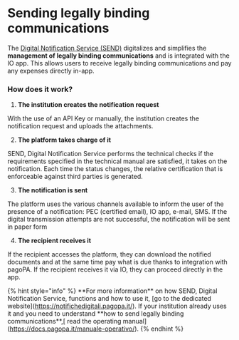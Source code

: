 # Sending legally binding communications

The [Digital Notification Service (SEND)](https://notifichedigitali.pagopa.it/) digitalizes and simplifies the **management of legally binding communications** and is integrated with the IO app. This allows users to receive legally binding communications and pay any expenses directly in-app.

### **How does it work?**

1. **The institution creates the notification request**

With the use of an API Key or manually, the institution creates the notification request and uploads the attachments.

2. **The platform takes charge of it**

SEND, Digital Notification Service performs the technical checks if the requirements specified in the technical manual are satisfied, it takes on the notification. Each time the status changes, the relative certification that is enforceable against third parties is generated.

3. **The notification is sent**

The platform uses the various channels available to inform the user of the presence of a notification: PEC (certified email), IO app, e-mail, SMS. If the digital transmission attempts are not successful, the notification will be sent in paper form

4. **The recipient receives it**

If the recipient accesses the platform, they can download the notified documents and at the same time pay what is due thanks to integration with pagoPA. If the recipient receives it via IO, they can proceed directly in the app.

{% hint style="info" %}
\*\*For more information\*\* on how SEND, Digital Notification Service, functions and how to use it, \[go to the dedicated website]\(https://notifichedigitali.pagopa.it/). If your institution already uses it and you need to understand \*\*how to send legally binding communications\*\*,\[ read the operating manual]\(https://docs.pagopa.it/manuale-operativo/).
{% endhint %}
